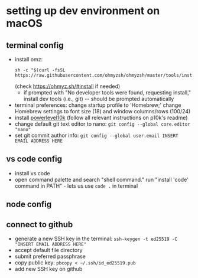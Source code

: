 # setting up dev environment on macOS

## terminal config
- install omz:
    ```
    sh -c "$(curl -fsSL https://raw.githubusercontent.com/ohmyzsh/ohmyzsh/master/tools/install.sh)"
    ```
    (check https://ohmyz.sh/#install if needed)
    - if prompted with "No developer tools were found, requesting install," install dev tools (i.e., git) -- should be prompted automatically
- terminal preferences: change startup profile to 'Homebrew;' change Homebrew settings to font size (18) and window columns/rows (100/24)
- install [powerlevel10k](https://github.com/romkatv/powerlevel10k) (follow all relevant instructions on p10k's readme)
- change default git text editor to nano: `git config --global core.editor "nano"`
- set git commit author info: `git config --global user.email INSERT EMAIL ADDRESS HERE`

## vs code config
- install vs code
- open command palette and search "shell command."  run "install 'code' command in PATH"
        - lets us use `code .` in terminal

## node config

## connect to github

- generate a new SSH key in the terminal: `ssh-keygen -t ed25519 -C "INSERT EMAIL ADDRESS HERE"`
- accept default file directory
- submit preferred passphrase
- copy public key: `pbcopy < ~/.ssh/id_ed25519.pub`
- add new SSH key on github